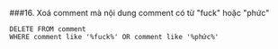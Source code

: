 ###16. Xoá comment mà nội dung comment có từ "fuck" hoặc "phức"
```mysql
DELETE FROM comment
WHERE comment like '%fuck%' OR comment like '%phức%'
```